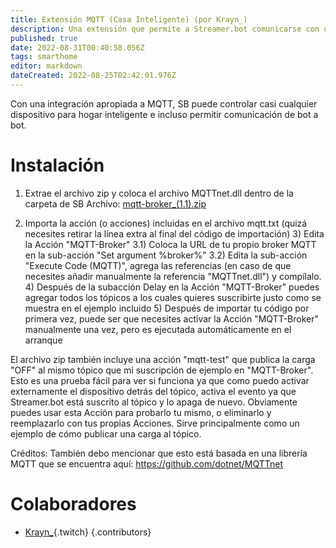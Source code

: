 ```yaml
---
title: Extensión MQTT (Casa Inteligente) (por Krayn_)
description: Una extensión que permite a Streamer.bot comunicarse con un broker MQTT usado en la mayoría del software de casas inteligentes como Home Assistant, OpehHAB, HomeSeer, etc.
published: true
date: 2022-08-31T00:40:58.056Z
tags: smarthome
editor: markdown
dateCreated: 2022-08-25T02:42:01.976Z
---
```


Con una integración apropiada a MQTT, SB puede controlar casi cualquier dispositivo para hogar inteligente e incluso permitir comunicación de bot a bot.

# Instalación
1) Extrae el archivo zip y coloca el archivo MQTTnet.dll dentro de la carpeta de SB Archivo: [mqtt-broker_(1.1).zip](/assets/mqtt/files/mqtt-broker_(1.1).zip)

2) Importa la acción (o acciones) incluidas en el archivo mqtt.txt (quizá necesites retirar la línea extra al final del código de importación) 3) Edita la Acción "MQTT-Broker" 3.1) Coloca la URL de tu propio broker MQTT en la sub-acción "Set argument %broker%" 3.2) Edita la sub-acción "Execute Code (MQTT)", agrega las referencias (en caso de que necesites añadir manualmente la referencia "MQTTnet.dll") y compílalo. 4) Después de la subacción Delay en la Acción "MQTT-Broker" puedes agregar todos los tópicos a los cuales quieres suscribirte justo como se muestra en el ejemplo incluido 5) Después de importar tu código por primera vez, puede ser que necesites activar la Acción "MQTT-Broker" manualmente una vez, pero es ejecutada automáticamente en el arranque

El archivo zip también incluye una acción "mqtt-test" que publica la carga "OFF" al mismo tópico que mi suscripción de ejemplo en "MQTT-Broker". Esto es una prueba fácil para ver si funciona ya que como puedo activar externamente el dispositivo detrás del tópico, activa el evento ya que Streamer.bot está suscrito al tópico y lo apaga de nuevo. Obviamente puedes usar esta Acción para probarlo tu mismo, o eliminarlo y reemplazarlo con tus propias Acciones. Sirve principalmente como un ejemplo de cómo publicar una carga al tópico.

Créditos: También debo mencionar que esto está basada en una librería MQTT que se encuentra aquí: https://github.com/dotnet/MQTTnet

# Colaboradores

- [Krayn_](https://www.twitch.tv/Krayn_){.twitch}
{.contributors}
